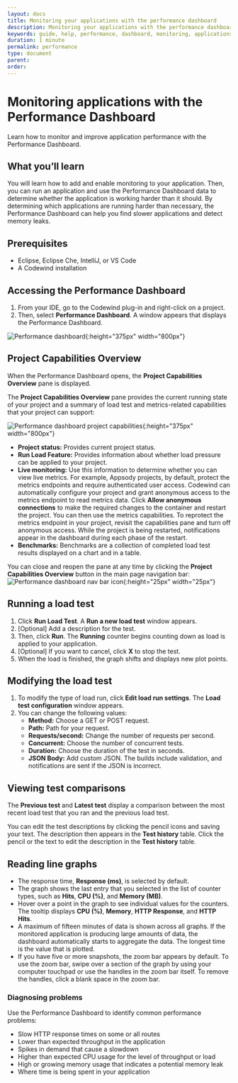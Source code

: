 ```yaml
---
layout: docs
title: Monitoring your applications with the performance dashboard
description: Monitoring your applications with the performance dashboard
keywords: guide, help, performance, dashboard, monitoring, applications, VS Code, Codewind, Eclipse, graph, graphs, load, test, load test, test comparison
duration: 1 minute
permalink: performance
type: document
parent:
order:
---
```


# Monitoring applications with the Performance Dashboard

Learn how to monitor and improve application performance with the Performance Dashboard.

## What you’ll learn

You will learn how to add and enable monitoring to your application. Then, you can run an application and use the Performance Dashboard data to determine whether the application is working harder than it should. By determining which applications are running harder than necessary, the Performance Dashboard can help you find slower applications and detect memory leaks.

## Prerequisites

- Eclipse, Eclipse Che, IntelliJ, or VS Code
- A Codewind installation

## Accessing the Performance Dashboard

1. From your IDE, go to the Codewind plug-in and right-click on a project.
2. Then, select **Performance Dashboard**. A window appears that displays the Performance Dashboard.<br>

![Performance dashboard](images/performanceguide/performancedash_window.png){:height="375px" width="800px"}<br>

## Project Capabilities Overview

When the Performance Dashboard opens, the **Project Capabilities Overview** pane is displayed. 

The **Project Capabilities Overview** pane provides the current running state of your project and a summary of load test and metrics-related capabilities that your project can support:

![Performance dashboard project capabilities](images/performanceguide/performance_dashboard_capabilities.png){:height="375px" width="800px"}<br>

- **Project status:** Provides current project status.
- **Run Load Feature:** Provides information about whether load pressure can be applied to your project.
- **Live monitoring:** Use this information to determine whether you can view live metrics. For example, Appsody projects, by default, protect the metrics endpoints and require authenticated user access. Codewind can automatically configure your project and grant anonymous access to the metrics endpoint to read metrics data. Click **Allow anonymous connections** to make the required changes to the container and restart the project. You can then use the metrics capabilities. To reprotect the metrics endpoint in your project, revisit the capabilities pane and turn off anonymous access. While the project is being restarted, notifications appear in the dashboard during each phase of the restart.
- **Benchmarks:** Benchmarks are a collection of completed load test results displayed on a chart and in a table.

You can close and reopen the pane at any time by clicking the **Project Capabilities Overview** button in the main page navigation bar: ![Performance dashboard nav bar icon](images/performanceguide/performance_dashboard_navbar_icon.png){:height="25px" width="25px"}<br>

## Running a load test

1. Click **Run Load Test**. A **Run a new load test** window appears.
2. [Optional] Add a description for the test.
3. Then, click **Run**. The **Running** counter begins counting down as load is applied to your application.
4. [Optional] If you want to cancel, click **X** to stop the test.
5. When the load is finished, the graph shifts and displays new plot points.

## Modifying the load test

1. To modify the type of load run, click **Edit load run settings**. The **Load test configuration** window appears.
2. You can change the following values:
    - **Method:** Choose a GET or POST request.
    - **Path:** Path for your request.
    - **Requests/second:** Change the number of requests per second.
    - **Concurrent:** Choose the number of concurrent tests.
    - **Duration:** Choose the duration of the test in seconds.
    - **JSON Body:** Add custom JSON. The builds include validation, and notifications are sent if the JSON is incorrect.

## Viewing test comparisons

The **Previous test** and **Latest test** display a comparison between the most recent load test that you ran and the previous load test.

You can edit the test descriptions by clicking the pencil icons and saving your text. The description then appears in the **Test history** table. Click the pencil or the text to edit the description in the **Test history** table.

## Reading line graphs

- The response time, **Response (ms)**, is selected by default.
- The graph shows the last entry that you selected in the list of counter types, such as **Hits**, **CPU (%)**, and **Memory (MB)**.
- Hover over a point in the graph to see individual values for the counters. The tooltip displays **CPU (%)**, **Memory**, **HTTP Response**, and **HTTP Hits**.
- A maximum of fifteen minutes of data is shown across all graphs. If the monitored application is producing large amounts of data, the dashboard automatically starts to aggregate the data. The longest time is the value that is plotted.
- If you have five or more snapshots, the zoom bar appears by default. To use the zoom bar, swipe over a section of the graph by using your computer touchpad or use the handles in the zoom bar itself. To remove the handles, click a blank space in the zoom bar.<br>

### Diagnosing problems

Use the Performance Dashboard to identify common performance problems:
- Slow HTTP response times on some or all routes
- Lower than expected throughput in the application
- Spikes in demand that cause a slowdown
- Higher than expected CPU usage for the level of throughput or load
- High or growing memory usage that indicates a potential memory leak
- Where time is being spent in your application
